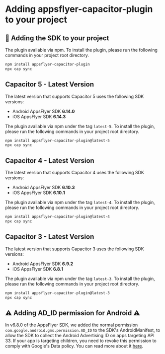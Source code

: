 # Adding appsflyer-capacitor-plugin to your project

## 📲 Adding the SDK to your project

The plugin available via npm. To install the plugin, please run the following commands in your project root directory.
 ```bash  
 npm install appsflyer-capacitor-plugin  
 npx cap sync  
 ```

## <a id="cap5"> Capacitor 5 - Latest Version
The latest version that supports Capacitor 5 uses the following SDK versions:
- Android AppsFlyer SDK **6.14.0**
- iOS AppsFlyer SDK **6.14.3**

The plugin available via npm under the tag `latest-5`. To install the plugin, please run the following commands in your project root directory.

 ```bash  
 npm install appsflyer-capacitor-plugin@latest-5
 npx cap sync  
 ```

## <a id="cap4"> Capacitor 4 - Latest Version
The latest version that supports Capacitor 4 uses the following SDK versions:
- Android AppsFlyer SDK **6.10.3️**
- iOS AppsFlyer SDK **6.10.1️**

The plugin available via npm under the tag `latest-4`. To install the plugin, please run the following commands in your project root directory.

 ```bash  
 npm install appsflyer-capacitor-plugin@latest-4
 npx cap sync  
 ```


## <a id="cap3"> Capacitor 3 - Latest Version
The latest version that supports Capacitor 3 uses the following SDK versions: 
- Android AppsFlyer SDK **6.9.2️**
- iOS AppsFlyer SDK **6.8.1️**

The plugin available via npm under the tag `latest-3`. To install the plugin, please run the following commands in your project root directory.

 ```bash  
 npm install appsflyer-capacitor-plugin@latest-3
 npx cap sync  
 ```

## ⚠️ Adding AD_ID permission for Android ⚠️
In v6.8.0 of the AppsFlyer SDK, we added the normal permission `com.google.android.gms.permission.AD_ID` to the SDK's AndroidManifest, 
to allow the SDK to collect the Android Advertising ID on apps targeting API 33.
If your app is targeting children, you need to revoke this permission to comply with Google's Data policy.
You can read more about it [here](https://dev.appsflyer.com/hc/docs/install-android-sdk#the-ad_id-permission).
